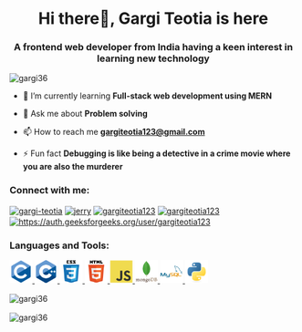 <h1 align="center">Hi there👋, Gargi Teotia is here</h1>
<h3 align="center">A frontend web developer from India having a keen interest in learning new technology</h3>

<p align="left"> <img src="https://komarev.com/ghpvc/?username=gargi36&label=Profile%20views&color=0e75b6&style=flat" alt="gargi36" /> </p>

- 🌱 I’m currently learning **Full-stack web development using MERN**

- 💬 Ask me about **Problem solving**

- 📫 How to reach me **gargiteotia123@gmail.com**

- ⚡ Fun fact **Debugging is like being a detective in a crime movie where you are also the murderer**

<h3 align="left">Connect with me:</h3>
<p align="left">
<a href="https://linkedin.com/in/gargi-teotia" target="blank"><img align="center" src="https://raw.githubusercontent.com/rahuldkjain/github-profile-readme-generator/master/src/images/icons/Social/linked-in-alt.svg" alt="gargi-teotia" height="30" width="40" /></a>
<a href="https://www.youtube.com/c/jerry" target="blank"><img align="center" src="https://raw.githubusercontent.com/rahuldkjain/github-profile-readme-generator/master/src/images/icons/Social/youtube.svg" alt="jerry" height="30" width="40" /></a>
<a href="https://www.hackerrank.com/gargiteotia123" target="blank"><img align="center" src="https://raw.githubusercontent.com/rahuldkjain/github-profile-readme-generator/master/src/images/icons/Social/hackerrank.svg" alt="gargiteotia123" height="30" width="40" /></a>
<a href="https://www.leetcode.com/gargiteotia123" target="blank"><img align="center" src="https://raw.githubusercontent.com/rahuldkjain/github-profile-readme-generator/master/src/images/icons/Social/leet-code.svg" alt="gargiteotia123" height="30" width="40" /></a>
<a href="https://auth.geeksforgeeks.org/user/https://auth.geeksforgeeks.org/user/gargiteotia123" target="blank"><img align="center" src="https://raw.githubusercontent.com/rahuldkjain/github-profile-readme-generator/master/src/images/icons/Social/geeks-for-geeks.svg" alt="https://auth.geeksforgeeks.org/user/gargiteotia123" height="30" width="40" /></a>
</p>

<h3 align="left">Languages and Tools:</h3>
<p align="left"> <a href="https://www.cprogramming.com/" target="_blank" rel="noreferrer"> <img src="https://raw.githubusercontent.com/devicons/devicon/master/icons/c/c-original.svg" alt="c" width="40" height="40"/> </a> <a href="https://www.w3schools.com/cpp/" target="_blank" rel="noreferrer"> <img src="https://raw.githubusercontent.com/devicons/devicon/master/icons/cplusplus/cplusplus-original.svg" alt="cplusplus" width="40" height="40"/> </a> <a href="https://www.w3schools.com/css/" target="_blank" rel="noreferrer"> <img src="https://raw.githubusercontent.com/devicons/devicon/master/icons/css3/css3-original-wordmark.svg" alt="css3" width="40" height="40"/> </a> <a href="https://www.w3.org/html/" target="_blank" rel="noreferrer"> <img src="https://raw.githubusercontent.com/devicons/devicon/master/icons/html5/html5-original-wordmark.svg" alt="html5" width="40" height="40"/> </a> <a href="https://developer.mozilla.org/en-US/docs/Web/JavaScript" target="_blank" rel="noreferrer"> <img src="https://raw.githubusercontent.com/devicons/devicon/master/icons/javascript/javascript-original.svg" alt="javascript" width="40" height="40"/> </a> <a href="https://www.mongodb.com/" target="_blank" rel="noreferrer"> <img src="https://raw.githubusercontent.com/devicons/devicon/master/icons/mongodb/mongodb-original-wordmark.svg" alt="mongodb" width="40" height="40"/> </a> <a href="https://www.mysql.com/" target="_blank" rel="noreferrer"> <img src="https://raw.githubusercontent.com/devicons/devicon/master/icons/mysql/mysql-original-wordmark.svg" alt="mysql" width="40" height="40"/> </a> <a href="https://www.python.org" target="_blank" rel="noreferrer"> <img src="https://raw.githubusercontent.com/devicons/devicon/master/icons/python/python-original.svg" alt="python" width="40" height="40"/> </a> </p>

<p><img align="center" src="https://github-readme-stats.vercel.app/api/top-langs?username=gargi36&show_icons=true&locale=en&layout=compact" alt="gargi36" /></p>

<p><img align="center" src="https://github-readme-streak-stats.herokuapp.com/?user=gargi36&" alt="gargi36" /></p>
